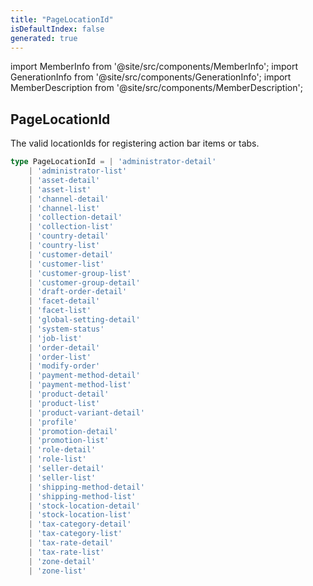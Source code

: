 ```yaml
---
title: "PageLocationId"
isDefaultIndex: false
generated: true
---
```

<!-- This file was generated from the Vendure source. Do not modify. Instead, re-run the "docs:build" script -->
import MemberInfo from '@site/src/components/MemberInfo';
import GenerationInfo from '@site/src/components/GenerationInfo';
import MemberDescription from '@site/src/components/MemberDescription';


## PageLocationId

<GenerationInfo sourceFile="packages/admin-ui/src/lib/core/src/common/component-registry-types.ts" sourceLine="52" packageName="@vendure/admin-ui" />

The valid locationIds for registering action bar items or tabs.

```ts title="Signature"
type PageLocationId = | 'administrator-detail'
    | 'administrator-list'
    | 'asset-detail'
    | 'asset-list'
    | 'channel-detail'
    | 'channel-list'
    | 'collection-detail'
    | 'collection-list'
    | 'country-detail'
    | 'country-list'
    | 'customer-detail'
    | 'customer-list'
    | 'customer-group-list'
    | 'customer-group-detail'
    | 'draft-order-detail'
    | 'facet-detail'
    | 'facet-list'
    | 'global-setting-detail'
    | 'system-status'
    | 'job-list'
    | 'order-detail'
    | 'order-list'
    | 'modify-order'
    | 'payment-method-detail'
    | 'payment-method-list'
    | 'product-detail'
    | 'product-list'
    | 'product-variant-detail'
    | 'profile'
    | 'promotion-detail'
    | 'promotion-list'
    | 'role-detail'
    | 'role-list'
    | 'seller-detail'
    | 'seller-list'
    | 'shipping-method-detail'
    | 'shipping-method-list'
    | 'stock-location-detail'
    | 'stock-location-list'
    | 'tax-category-detail'
    | 'tax-category-list'
    | 'tax-rate-detail'
    | 'tax-rate-list'
    | 'zone-detail'
    | 'zone-list'
```
